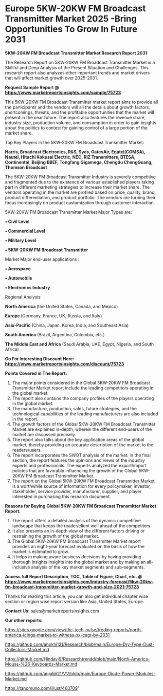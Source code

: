  # Europe 5KW-20KW FM Broadcast Transmitter Market 2025 -Bring Opportunities To Grow In Future 2031

<strong>5KW-20KW FM Broadcast Transmitter Market Research Report 2031</strong>

The Research Report on 5KW-20KW FM Broadcast Transmitter Market is a Skillful and Deep Analysis of the Present Situation and Challenges. This research report also analyzes other important trends and market drivers that will affect market growth over 2025-2031.

<strong>Request Sample Report @ <a href=https://www.marketreportsinsights.com/sample/75723>https://www.marketreportsinsights.com/sample/75723</a></strong>

This 5KW-20KW FM Broadcast Transmitter market report aims to provide all the participants and the vendors will all the details about growth factors, shortcomings, threats, and the profitable opportunities that the market will present in the near future. The report also features the revenue share, industry size, production volume, and consumption in order to gain insights about the politics to contest for gaining control of a large portion of the market share.

Top Key Players in the 5KW-20KW FM Broadcast Transmitter Market:

<strong>Harris, Broadcast Electronics, R&S, Syes, GatesAir, Egatel(COMSA), Nautel, Hitachi Kokusai Electric, NEC, RIZ Transmitters, BTESA, Continental, Beijing BBEF, Tongfang Gigamega, Chengdu ChengGuang, Thomson Broadcast</strong>

The 5KW-20KW FM Broadcast Transmitter Industry is severely competitive and fragmented due to the existence of various established players taking part in different marketing strategies to increase their market share. The vendors operating in the market are profiled based on price, quality, brand, product differentiation, and product portfolio. The vendors are turning their focus increasingly on product customization through customer interaction.

5KW-20KW FM Broadcast Transmitter Market Major Types are:

<strong>• Civil Level

• Commercial Level

• Military Level

• 5KW-20KW FM Broadcast Transmitter</strong>

Market Major end-user applications :

<strong>• Aerospace

• Automobile

• Electronics Industry</strong>

Regional Analysis

</u><strong><b>North America</b></strong> (the United States, Canada, and Mexico)

<strong><b>Europe </b></strong>(Germany, France, UK, Russia, and Italy)

<strong><b>Asia-Pacific</b></strong> (China, Japan, Korea, India, and Southeast Asia)

<strong><b>South America</b></strong> (Brazil, Argentina, Colombia, etc.)

<strong><b>The Middle East and Africa</b></strong> (Saudi Arabia, UAE, Egypt, Nigeria, and South Africa)

<strong>Go For Interesting Discount Here: <a href=https://www.marketreportsinsights.com/discount/75723>https://www.marketreportsinsights.com/discount/75723</a></strong>

<strong>Points Covered in The Report:</strong>
<ol>
  <li>The major points considered in the Global 5KW-20KW FM Broadcast Transmitter Market report include the leading competitors operating in the global market.</li>
  <li>The report also contains the company profiles of the players operating in the global market.</li>
  <li>The manufacture, production, sales, future strategies, and the technological capabilities of the leading manufacturers are also included in the report.</li>
  <li>The growth factors of the Global 5KW-20KW FM Broadcast Transmitter Market are explained in-depth, wherein the different end-users of the market are discussed precisely.</li>
  <li>The report also talks about the key application areas of the global market, thereby providing an accurate description of the market to the readers/users.</li>
  <li>The report incorporates the SWOT analysis of the market. In the final section, the report features the opinions and views of the industry experts and professionals. The experts analyzed the export/import policies that are favorably influencing the growth of the Global 5KW-20KW FM Broadcast Transmitter Market.</li>
  <li>The report on the Global 5KW-20KW FM Broadcast Transmitter Market is a worthwhile source of information for every policymaker, investor, stakeholder, service provider, manufacturer, supplier, and player interested in purchasing this research document.</li>
</ol>
<strong>Reasons for Buying Global 5KW-20KW FM Broadcast Transmitter Market Report:</strong>

<ol>
  <li>The report offers a detailed analysis of the dynamic competitive landscape that keeps the reader/client well ahead of the competitors.</li>
  <li>It also presents an in-depth view of the different factors driving or restraining the growth of the global market.</li>
  <li>The Global 5KW-20KW FM Broadcast Transmitter Market report provides an eight-year forecast evaluated on the basis of how the market is estimated to grow.</li>
  <li>It helps in making aware business decisions by having providing thorough insights insights into the global market and by making an all-inclusive analysis of the key market segments and sub-segments.</li>
</ol>
<strong>Access full Report Description, TOC, Table of Figure, Chart, etc. @ <a href=https://www.marketreportsinsights.com/industry-forecast/5kw-20kw-fm-broadcast-transmitter-market-growth-and-size-2021-75723>https://www.marketreportsinsights.com/industry-forecast/5kw-20kw-fm-broadcast-transmitter-market-growth-and-size-2021-75723</a></strong>


Thanks for reading this article; you can also get individual chapter wise section or region wise report version like Asia, United States, Europe.

<strong>Contact Us:</strong>
sales@marketreportsinsights.com

<strong>Our other reports:</strong>

<a href=https://sites.google.com/view/the-tech-pulse/treding-reports/north-america-icings-market-to-witness-xx-cagr-by-2031>https://sites.google.com/view/the-tech-pulse/treding-reports/north-america-icings-market-to-witness-xx-cagr-by-2031</a>

<a href=https://github.com/anokhi121/Research/blob/main/Europe-Dry-Type-Dust-Collectors-Market.md>https://github.com/anokhi121/Research/blob/main/Europe-Dry-Type-Dust-Collectors-Market.md</a>

<a href=https://github.com/Hindavi9/Researchtrendd/blob/main/North-America-Mouse-%26-Keyboards-Market.md>https://github.com/Hindavi9/Researchtrendd/blob/main/North-America-Mouse-%26-Keyboards-Market.md</a>

<a href=https://github.com/anjaliiii21/VV/blob/main/Europe-Diode-Power-Modules-Market.md>https://github.com/anjaliiii21/VV/blob/main/Europe-Diode-Power-Modules-Market.md</a>

<a href=https://tanomuno.com/illust/460709>https://tanomuno.com/illust/460709</a>"

